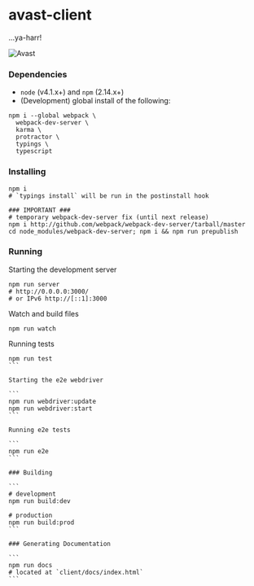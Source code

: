 # avast-client
...ya-harr!

![Avast](https://media.giphy.com/media/19ArLKSnYJ344/giphy.gif)

### Dependencies

- `node` (v4.1.x+) and `npm` (2.14.x+)
- (Development) global install of the following:
```
npm i --global webpack \
  webpack-dev-server \
  karma \
  protractor \
  typings \
  typescript
```

### Installing

```
npm i
# `typings install` will be run in the postinstall hook

### IMPORTANT ###
# temporary webpack-dev-server fix (until next release)
npm i http://github.com/webpack/webpack-dev-server/tarball/master
cd node_modules/webpack-dev-server; npm i && npm run prepublish
```

### Running

Starting the development server

```
npm run server
# http://0.0.0.0:3000/
# or IPv6 http://[::1]:3000
```

Watch and build files

```
npm run watch
```

Running tests

````
npm run test
```

Starting the e2e webdriver

```
npm run webdriver:update
npm run webdriver:start
```

Running e2e tests

```
npm run e2e
```

### Building

```
# development
npm run build:dev

# production
npm run build:prod
```

### Generating Documentation

```
npm run docs
# located at `client/docs/index.html`
```
